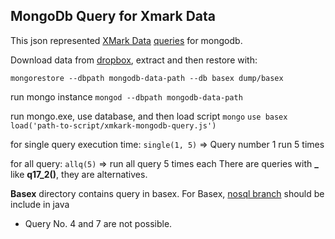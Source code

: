 MongoDb Query for Xmark Data
----
This json represented [XMark Data](http://www.xml-benchmark.org/) [queries](https://www.monetdb.org/XQuery/Benchmark/Xmark/Queries)  for mongodb. 

Download  data from [dropbox](https://www.dropbox.com/s/kygoorwtz0sfzml/xmark-mongodb-data.zip), extract and then restore with:

`mongorestore --dbpath mongodb-data-path --db basex dump/basex`

run mongo instance
`mongod --dbpath mongodb-data-path`

run mongo.exe, use database, and then load script
`mongo`
`use basex`
`load('path-to-script/xmkark-mongodb-query.js')`

for single query execution time: 
`single(1, 5)`  => Query number 1 run 5 times

for all query:
`allq(5)` => run all query 5 times each
There are queries with **_** like **q17_2()**, they are alternatives.

**Basex** directory contains query in basex. For Basex, [nosql branch](https://github.com/PrakashThapa/basex/tree/nosql) should be include in java
 - Query No. 4 and 7 are not possible.

